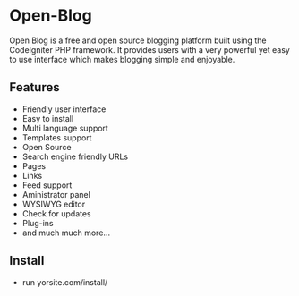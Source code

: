 Open-Blog
=========

Open Blog is a free and open source blogging platform built using the CodeIgniter PHP framework.
It provides users with a very powerful yet easy to use interface which makes blogging simple and enjoyable. 

## Features

* Friendly user interface
* Easy to install
* Multi language support
* Templates support
* Open Source
* Search engine friendly URLs
* Pages
* Links
* Feed support
* Aministrator panel
* WYSIWYG editor
* Check for updates
* Plug-ins
* and much much more...

## Install

- run yorsite.com/install/
